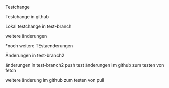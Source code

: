 Testchange

Testchange in github

Lokal testchange in test-branch

weitere änderungen

\*noch weitere TEstaenderungen

Änderungen in test-branch2

änderungen in test-branch2 push test
änderungen im github zum testen von fetch

weitere änderung im github zum testen von pull
